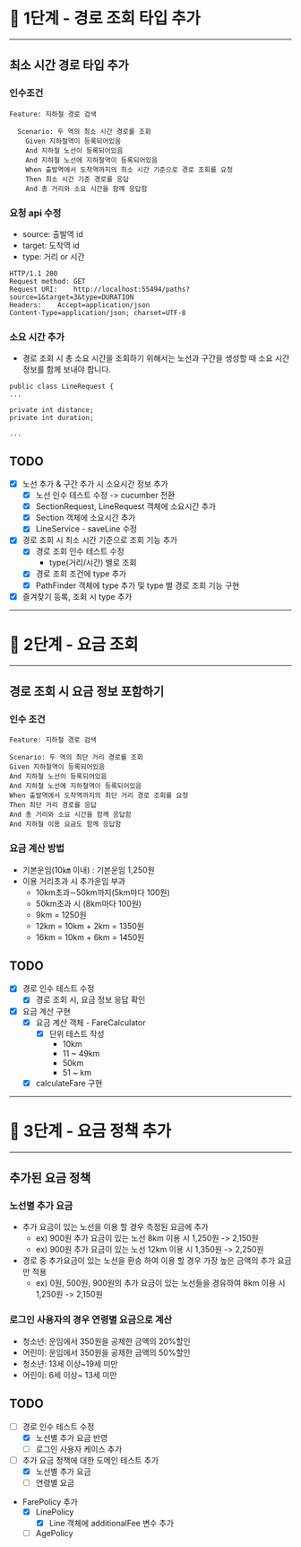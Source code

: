 # 🚀 1단계 - 경로 조회 타입 추가

---

## 최소 시간 경로 타입 추가
### 인수조건
~~~
Feature: 지하철 경로 검색

  Scenario: 두 역의 최소 시간 경로를 조회
    Given 지하철역이 등록되어있음
    And 지하철 노선이 등록되어있음
    And 지하철 노선에 지하철역이 등록되어있음
    When 출발역에서 도착역까지의 최소 시간 기준으로 경로 조회를 요청
    Then 최소 시간 기준 경로를 응답
    And 총 거리와 소요 시간을 함께 응답함
~~~

### 요청 api 수정
- source: 출발역 id
- target: 도착역 id
- type: 거리 or 시간
~~~
HTTP/1.1 200
Request method:	GET
Request URI:	http://localhost:55494/paths?source=1&target=3&type=DURATION
Headers: 	Accept=application/json
Content-Type=application/json; charset=UTF-8
~~~

### 소요 시간 추가
- 경로 조회 시 총 소요 시간을 조회하기 위해서는 노선과 구간을 생성할 때 소요 시간 정보를 함께 보내야 합니다.
~~~
public class LineRequest {
...

private int distance;
private int duration;

...
~~~

## TODO
- [x] 노선 추가 & 구간 추가 시 소요시간 정보 추가
  - [x] 노선 인수 테스트 수정 -> cucumber 전환
  - [x] SectionRequest, LineRequest 객체에 소요시간 추가
  - [x] Section 객체에 소요시간 추가
  - [x] LineService - saveLine 수정

- [x] 경로 조회 시 최소 시간 기준으로 조회 기능 추가
  - [x] 경로 조회 인수 테스트 수정 
    - type(거리/시간) 별로 조회
  - [x] 경로 조회 조건에 type 추가
  - [x] PathFinder 객체에 type 추가 및 type 별 경로 조회 기능 구현
- [x] 즐겨찾기 등록, 조회 시 type 추가 

---

# 🚀 2단계 - 요금 조회

---

## 경로 조회 시 요금 정보 포함하기
### 인수 조건
~~~
Feature: 지하철 경로 검색

Scenario: 두 역의 최단 거리 경로를 조회
Given 지하철역이 등록되어있음
And 지하철 노선이 등록되어있음
And 지하철 노선에 지하철역이 등록되어있음
When 출발역에서 도착역까지의 최단 거리 경로 조회를 요청
Then 최단 거리 경로를 응답
And 총 거리와 소요 시간을 함께 응답함
And 지하철 이용 요금도 함께 응답함
~~~

### 요금 계산 방법
- 기본운임(10㎞ 이내) : 기본운임 1,250원
- 이용 거리초과 시 추가운임 부과
  - 10km초과∼50km까지(5km마다 100원)
  - 50km초과 시 (8km마다 100원)
  - 9km = 1250원
  - 12km = 10km + 2km = 1350원
  - 16km = 10km + 6km = 1450원

## TODO
- [x] 경로 인수 테스트 수정
  - [x] 경로 조회 시, 요금 정보 응답 확인

- [x] 요금 계산 구현
  - [x] 요금 계산 객체 - FareCalculator
    - [x] 단위 테스트 작성
      - 10km
      - 11 ~ 49km
      - 50km
      - 51 ~ km
  - [x] calculateFare 구현

--- 

# 🚀 3단계 - 요금 정책 추가

--- 

## 추가된 요금 정책

### 노선별 추가 요금
- 추가 요금이 있는 노선을 이용 할 경우 측정된 요금에 추가
  - ex) 900원 추가 요금이 있는 노선 8km 이용 시 1,250원 -> 2,150원
  - ex) 900원 추가 요금이 있는 노선 12km 이용 시 1,350원 -> 2,250원
- 경로 중 추가요금이 있는 노선을 환승 하여 이용 할 경우 가장 높은 금액의 추가 요금만 적용
  - ex) 0원, 500원, 900원의 추가 요금이 있는 노선들을 경유하여 8km 이용 시 1,250원 -> 2,150원

### 로그인 사용자의 경우 연령별 요금으로 계산
- 청소년: 운임에서 350원을 공제한 금액의 20%할인
- 어린이: 운임에서 350원을 공제한 금액의 50%할인
- 청소년: 13세 이상~19세 미만
- 어린이: 6세 이상~ 13세 미만

## TODO
- [ ] 경로 인수 테스트 수정
  - [x] 노선별 추가 요금 반영
  - [ ] 로그인 사용자 케이스 추가
- [ ] 추가 요금 정책에 대한 도메인 테스트 추가
  - [x] 노선별 추가 요금
  - [ ] 연령별 요금
- FarePolicy 추가
  - [x] LinePolicy
    - [x] Line 객체에 additionalFee 변수 추가
  - [ ] AgePolicy

